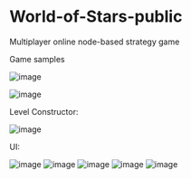 # World-of-Stars-public
Multiplayer online node-based strategy game

Game samples


![image](https://github.com/SilentCoast/World-of-Stars-public/assets/94042423/e4375e05-7b27-4519-be5e-398853669fbb)

![image](https://github.com/SilentCoast/World-of-Stars-public/assets/94042423/c6485dea-74f3-42d4-b61b-15587bd3902a)


Level Constructor:


![image](https://github.com/SilentCoast/World-of-Stars-public/assets/94042423/dcff8267-3f2f-49d4-9591-5bf443a656ae)

UI:

![image](https://github.com/SilentCoast/World-of-Stars-public/assets/94042423/2b5c6ed8-6cc3-4b1f-a5ba-c07212b49edb)
![image](https://github.com/SilentCoast/World-of-Stars-public/assets/94042423/ad19f2e4-7e74-42b2-b78a-011d02a860b2)
![image](https://github.com/SilentCoast/World-of-Stars-public/assets/94042423/15283c65-2a62-4a90-9e75-9b37998b13e5)
![image](https://github.com/SilentCoast/World-of-Stars-public/assets/94042423/9b0ad425-61f9-4282-b2f7-de61f817993d)
![image](https://github.com/SilentCoast/World-of-Stars-public/assets/94042423/b03b58e6-9f78-485b-b0c8-3a53ef648dc0)
